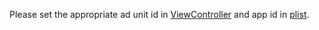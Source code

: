 Please set the appropriate ad unit id in [ViewController](https://github.com/arimura/GAMDemo/blob/main/GAMDemo/ViewController.swift) and app id in [plist](https://github.com/arimura/GAMDemo/blob/main/GAMDemo/Info.plist).